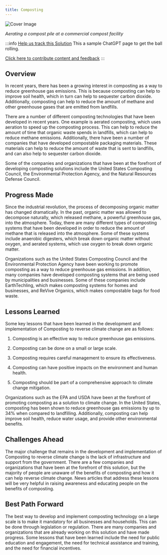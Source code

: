 ```yaml
---
title: Composting
---
```


![Cover Image](../static/img/commercial-composting.jpg)

_Aerating a compost pile at a commercial compost facility_

:::info [Help us track this Solution](contribute)
This a sample ChatGPT page to get the ball rolling.

[Click here to contribute content and feedback](contribute)
:::

## Overview

In recent years, there has been a growing interest in composting as a way to reduce greenhouse gas emissions. This is because composting can help to improve soil health, which in turn can help to sequester carbon dioxide. Additionally, composting can help to reduce the amount of methane and other greenhouse gases that are emitted from landfills.

There are a number of different composting technologies that have been developed in recent years. One example is aerated composting, which uses aeration to speed up the composting process. This can help to reduce the amount of time that organic waste spends in landfills, which can help to reduce methane emissions. Additionally, there have been a number of companies that have developed compostable packaging materials. These materials can help to reduce the amount of waste that is sent to landfills, and can also help to sequester carbon dioxide.

Some of the companies and organizations that have been at the forefront of developing composting solutions include the United States Composting Council, the Environmental Protection Agency, and the Natural Resources Defense Council.

## Progress Made

Since the industrial revolution, the process of decomposing organic matter has changed dramatically. In the past, organic matter was allowed to decompose naturally, which released methane, a powerful greenhouse gas, into the atmosphere. Today, there are many different types of composting systems that have been developed in order to reduce the amount of methane that is released into the atmosphere. Some of these systems include anaerobic digesters, which break down organic matter without oxygen, and aerated systems, which use oxygen to break down organic matter.

Organizations such as the United States Composting Council and the Environmental Protection Agency have been working to promote composting as a way to reduce greenhouse gas emissions. In addition, many companies have developed composting systems that are being used by municipalities and businesses. Some of these companies include EarthTechling, which makes composting systems for homes and businesses, and ReVive Organics, which makes compostable bags for food waste.

## Lessons Learned

Some key lessons that have been learned in the development and implementation of Composting to reverse climate change are as follows:

1) Composting is an effective way to reduce greenhouse gas emissions.

2) Composting can be done on a small or large scale.

3) Composting requires careful management to ensure its effectiveness.

4) Composting can have positive impacts on the environment and human health.

5) Composting should be part of a comprehensive approach to climate change mitigation.

Organizations such as the EPA and USDA have been at the forefront of promoting composting as a solution to climate change. In the United States, composting has been shown to reduce greenhouse gas emissions by up to 34% when compared to landfilling. Additionally, composting can help improve soil health, reduce water usage, and provide other environmental benefits.

## Challenges Ahead

The major challenge that remains in the development and implementation of Composting to reverse climate change is the lack of infrastructure and support from the government. There are a few companies and organizations that have been at the forefront of this solution, but the majority of people are unaware of the benefits of composting and how it can help reverse climate change. News articles that address these lessons will be very helpful in raising awareness and educating people on the benefits of composting.

## Best Path Forward

The best way to develop and implement composting technology on a large scale is to make it mandatory for all businesses and households. This can be done through legislation or regulation. There are many companies and organizations that are already working on this solution and have made progress. Some lessons that have been learned include the need for public education and engagement, the need for technical assistance and training, and the need for financial incentives.
